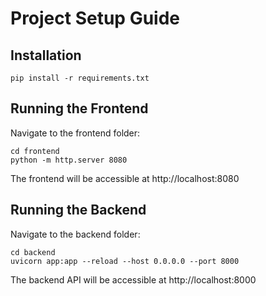 # Project Setup Guide

## Installation

```
pip install -r requirements.txt
```

## Running the Frontend

Navigate to the frontend folder:
```
cd frontend
python -m http.server 8080
```
The frontend will be accessible at http://localhost:8080

## Running the Backend

Navigate to the backend folder:
```
cd backend
uvicorn app:app --reload --host 0.0.0.0 --port 8000
```
The backend API will be accessible at http://localhost:8000